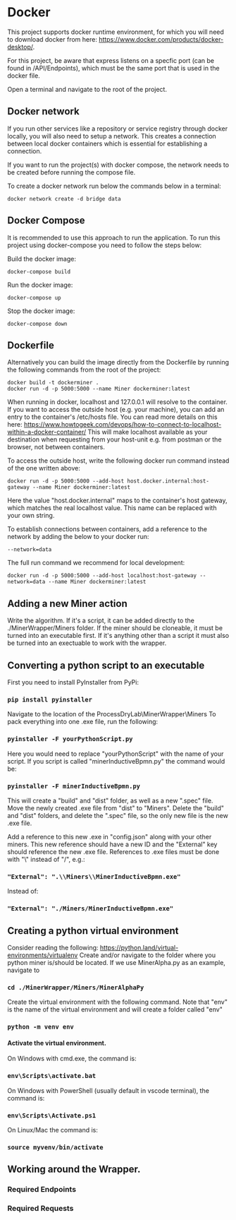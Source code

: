 # Docker
This project supports docker runtime environment, for which you will need to download docker from here: https://www.docker.com/products/docker-desktop/.

For this project, be aware that express listens on a specfic port (can be found in /API/Endpoints), which must be the same port that is used in the docker file. 

Open a terminal and navigate to the root of the project.

## Docker network

If you run other services like a repository or service registry through docker locally, you will also need to setup a network. This creates a connection between local docker containers which is essential for establishing a connection.

If you want to run the project(s) with docker compose, the network needs to be created before running the compose file.

To create a docker network run below the commands below in a terminal:

```
docker network create -d bridge data
```

## Docker Compose
It is recommended to use this approach to run the application. To run this project using docker-compose you need to follow the steps below:

Build the docker image:
```
docker-compose build
```
Run the docker image:
```
docker-compose up
```
Stop the docker image:
```
docker-compose down
```

## Dockerfile
Alternatively you can build the image directly from the Dockerfile by running the following commands from the root of the project:

```
docker build -t dockerminer .
docker run -d -p 5000:5000 --name Miner dockerminer:latest
```

When running in docker, localhost and 127.0.0.1 will resolve to the container. If you want to access the outside host (e.g. your machine), you can add an entry to the container's /etc/hosts file. You can read more details on this here: https://www.howtogeek.com/devops/how-to-connect-to-localhost-within-a-docker-container/
This will make localhost available as your destination when requesting from your host-unit e.g. from postman or the browser, not between containers.

To access the outside host, write the following docker run command instead of the one written above:
```
docker run -d -p 5000:5000 --add-host host.docker.internal:host-gateway --name Miner dockerminer:latest
```

Here the value "host.docker.internal" maps to the container's host gateway, which matches the real localhost value. This name can be replaced with your own string.

To establish connections between containers, add a reference to the network by adding the below to your docker run:

```
--network=data
```

The full run command we recommend for local development:

```
docker run -d -p 5000:5000 --add-host localhost:host-gateway --network=data --name Miner dockerminer:latest 
```

## Adding a new Miner action
Write the algorithm.
If it's a script, it can be added directly to the ./MinerWrapper/Miners folder.
If the miner should be cloneable, it must be turned into an executable first.
If it's anything other than a script it must also be turned into an exectuable to work with the wrapper.

## Converting a python script to an executable
First you need to install PyInstaller from PyPi:
### `pip install pyinstaller`

Navigate to the location of the ProcessDryLab\MinerWrapper\Miners
To pack everything into one .exe file, run the following:
### `pyinstaller -F yourPythonScript.py`

Here you would need to replace "yourPythonScript" with the name of your script.
If you script is called "minerInductiveBpmn.py" the command would be:
### `pyinstaller -F minerInductiveBpmn.py`

This will create a "build" and "dist" folder, as well as a new ".spec" file.
Move the newly created .exe file from "dist" to "Miners".
Delete the "build" and "dist" folders, and delete the ".spec" file, so the only new file is the new .exe file.

Add a reference to this new .exe in "config.json" along with your other miners.
This new reference should have a new ID and the "External" key should reference the new .exe file.
References to .exe files must be done with "\\" instead of "/", e.g.:
### `"External": ".\\Miners\\MinerInductiveBpmn.exe"`

Instead of:
 
### `"External": "./Miners/MinerInductiveBpmn.exe"`


## Creating a python virtual environment
Consider reading the following: https://python.land/virtual-environments/virtualenv
Create and/or navigate to the folder where you python miner is/should be located. If we use MinerAlpha.py as an example, navigate to
### `cd ./MinerWrapper/Miners/MinerAlphaPy`

Create the virtual environment with the following command. Note that "env" is the name of the virtual environment and will create a folder called "env"
### `python -m venv env`
#### Activate the virtual environment.
On Windows with cmd.exe, the command is:
### `env\Scripts\activate.bat`

On Windows with PowerShell (usually default in vscode terminal), the command is:
### `env\Scripts\Activate.ps1`

On Linux/Mac the command is:
### `source myvenv/bin/activate`


## Working around the Wrapper.
### Required Endpoints

### Required Requests
